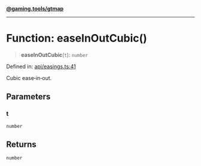 [**@gaming.tools/gtmap**](README.md)

***

# Function: easeInOutCubic()

> **easeInOutCubic**(`t`): `number`

Defined in: [api/easings.ts:41](https://github.com/gamingtools/gt-map/blob/c25f4e7cc6e0afbbb4b9d41c7742cebe14ba6cd1/packages/gtmap/src/api/easings.ts#L41)

Cubic ease‑in‑out.

## Parameters

### t

`number`

## Returns

`number`

